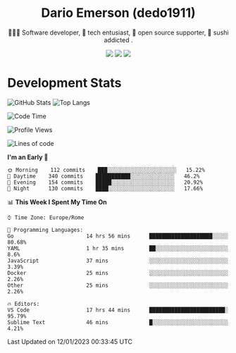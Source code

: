 <div align="center">
  
# Dario Emerson (dedo1911)
👨🏼‍💻 Software developer, 🔧 tech entusiast, 🙌 open source supporter, 🍣 sushi addicted .

[![](https://img.shields.io/badge/-Linkedin-informational?style=for-the-badge&logo=linkedin&logoColor=white&color=2867B2)](http://linkedin.com/in/dedo1911)
[![](https://img.shields.io/badge/-Telegram-informational?style=for-the-badge&logo=telegram&logoColor=white&color=0088cc)](https://t.me/dedo1911)
[![](https://img.shields.io/badge/-Facebook-informational?style=for-the-badge&logo=facebook&logoColor=white&color=3b5998)](https://fb.com/dedo1911)

</div>

# Development Stats

![GitHub Stats](https://github-readme-stats.vercel.app/api?username=dedo1911&hide=&count_private=true&title_color=84cc16&text_color=ffffff&icon_color=84cc16&bg_color=1c1917&hide_border=true&border_radius=0&show_icons=true)
![Top Langs](https://github-readme-stats.vercel.app/api/top-langs/?username=dedo1911&theme=chartreuse-dark&layout=compact)

<!--START_SECTION:waka-->
![Code Time](http://img.shields.io/badge/Code%20Time-1%2C187%20hrs%2044%20mins-blue)

![Profile Views](http://img.shields.io/badge/Profile%20Views-0-blue)

![Lines of code](https://img.shields.io/badge/From%20Hello%20World%20I%27ve%20Written-52%20Thousand%20lines%20of%20code-blue)

**I'm an Early 🐤** 

```text
🌞 Morning    112 commits    ███░░░░░░░░░░░░░░░░░░░░░░   15.22% 
🌆 Daytime    340 commits    ███████████░░░░░░░░░░░░░░   46.2% 
🌃 Evening    154 commits    █████░░░░░░░░░░░░░░░░░░░░   20.92% 
🌙 Night      130 commits    ████░░░░░░░░░░░░░░░░░░░░░   17.66%

```


📊 **This Week I Spent My Time On** 

```text
⌚︎ Time Zone: Europe/Rome

💬 Programming Languages: 
Go                       14 hrs 56 mins      ████████████████████░░░░░   80.68% 
YAML                     1 hr 35 mins        ██░░░░░░░░░░░░░░░░░░░░░░░   8.6% 
JavaScript               37 mins             ░░░░░░░░░░░░░░░░░░░░░░░░░   3.39% 
Docker                   25 mins             ░░░░░░░░░░░░░░░░░░░░░░░░░   2.26% 
Other                    25 mins             ░░░░░░░░░░░░░░░░░░░░░░░░░   2.26%

🔥 Editors: 
VS Code                  17 hrs 44 mins      ████████████████████████░   95.79% 
Sublime Text             46 mins             █░░░░░░░░░░░░░░░░░░░░░░░░   4.21%

```


 Last Updated on 12/01/2023 00:33:45 UTC
<!--END_SECTION:waka-->

<!--
**dedo1911/dedo1911** is a ✨ _special_ ✨ repository because its `README.md` (this file) appears on your GitHub profile.

Here are some ideas to get you started:

- 🔭 I’m currently working on ...
- 🌱 I’m currently learning ...
- 👯 I’m looking to collaborate on ...
- 🤔 I’m looking for help with ...
- 💬 Ask me about ...
- 📫 How to reach me: ...
- 😄 Pronouns: ...
- ⚡ Fun fact: ...
-->
